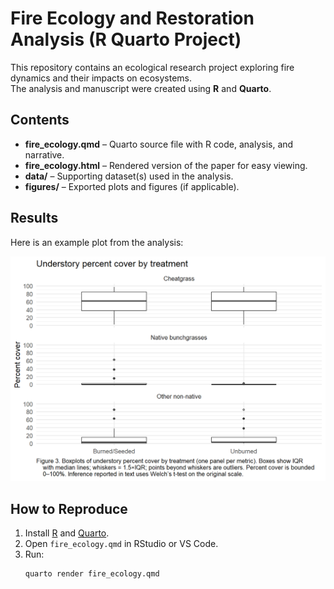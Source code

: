 # Fire Ecology and Restoration Analysis (R Quarto Project)

This repository contains an ecological research project exploring fire dynamics and their impacts on ecosystems.  
The analysis and manuscript were created using **R** and **Quarto**.

## Contents
- **fire_ecology.qmd** – Quarto source file with R code, analysis, and narrative.
- **fire_ecology.html** – Rendered version of the paper for easy viewing.
- **data/** – Supporting dataset(s) used in the analysis.
- **figures/** – Exported plots and figures (if applicable).

## Results

Here is an example plot from the analysis:

![Understory Percent Cover](figures/understory_boxplot.png)

## How to Reproduce
1. Install [R](https://cran.r-project.org/) and [Quarto](https://quarto.org/).
2. Open `fire_ecology.qmd` in RStudio or VS Code.
3. Run:
   ```bash
   quarto render fire_ecology.qmd
